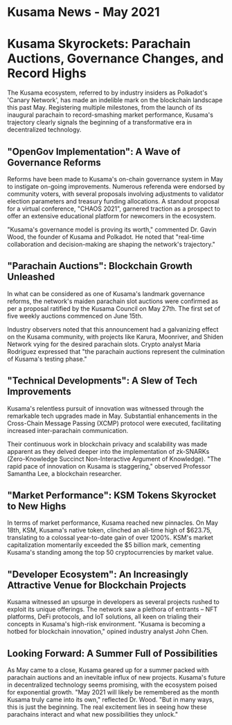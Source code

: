 # Kusama News - May 2021

# Kusama Skyrockets: Parachain Auctions, Governance Changes, and Record Highs

The Kusama ecosystem, referred to by industry insiders as Polkadot's 'Canary
Network', has made an indelible mark on the blockchain landscape this past May.
Registering multiple milestones, from the launch of its inaugural parachain to
record-smashing market performance, Kusama's trajectory clearly signals the
beginning of a transformative era in decentralized technology.

## "OpenGov Implementation": A Wave of Governance Reforms

Reforms have been made to Kusama's on-chain governance system in May to
instigate on-going improvements. Numerous referenda were endorsed by community
voters, with several proposals involving adjustments to validator election
parameters and treasury funding allocations. A standout proposal for a virtual
conference, "CHAOS 2021", garnered traction as a prospect to offer an extensive
educational platform for newcomers in the ecosystem.

"Kusama's governance model is proving its worth," commented Dr. Gavin Wood, the
founder of Kusama and Polkadot. He noted that "real-time collaboration and
decision-making are shaping the network's trajectory."

## "Parachain Auctions": Blockchain Growth Unleashed

In what can be considered as one of Kusama's landmark governance reforms, the
network's maiden parachain slot auctions were confirmed as per a proposal
ratified by the Kusama Council on May 27th. The first set of five weekly
auctions commenced on June 15th.

Industry observers noted that this announcement had a galvanizing effect on the
Kusama community, with projects like Karura, Moonriver, and Shiden Network vying
for the desired parachain slots. Crypto analyst Maria Rodriguez expressed that
"the parachain auctions represent the culmination of Kusama's testing phase."

## "Technical Developments": A Slew of Tech Improvements

Kusama's relentless pursuit of innovation was witnessed through the remarkable
tech upgrades made in May. Substantial enhancements in the Cross-Chain Message
Passing (XCMP) protocol were executed, facilitating increased inter-parachain
communication.

Their continuous work in blockchain privacy and scalability was made apparent as
they delved deeper into the implementation of zk-SNARKs (Zero-Knowledge Succinct
Non-Interactive Argument of Knowledge). "The rapid pace of innovation on Kusama
is staggering," observed Professor Samantha Lee, a blockchain researcher.

## "Market Performance": KSM Tokens Skyrocket to New Highs

In terms of market performance, Kusama reached new pinnacles. On May 18th, KSM,
Kusama's native token, clinched an all-time high of $623.75, translating to a
colossal year-to-date gain of over 1200%. KSM's market capitalization
momentarily exceeded the $5 billion mark, cementing Kusama's standing among the
top 50 cryptocurrencies by market value.

## "Developer Ecosystem": An Increasingly Attractive Venue for Blockchain Projects

Kusama witnessed an upsurge in developers as several projects rushed to exploit
its unique offerings. The network saw a plethora of entrants – NFT platforms,
DeFi protocols, and IoT solutions, all keen on trialing their concepts in
Kusama's high-risk environment. "Kusama is becoming a hotbed for blockchain
innovation," opined industry analyst John Chen.

## Looking Forward: A Summer Full of Possibilities

As May came to a close, Kusama geared up for a summer packed with parachain
auctions and an inevitable influx of new projects. Kusama's future in
decentralized technology seems promising, with the ecosystem poised for
exponential growth. "May 2021 will likely be remembered as the month Kusama
truly came into its own," reflected Dr. Wood. "But in many ways, this is just
the beginning. The real excitement lies in seeing how these parachains interact
and what new possibilities they unlock."
